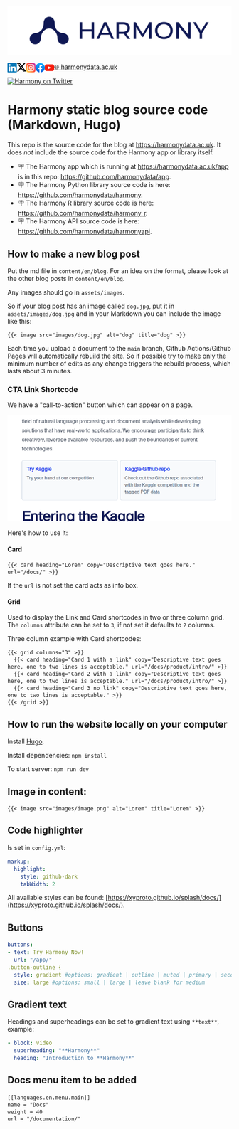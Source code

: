 ![The Harmony Project logo](https://raw.githubusercontent.com/harmonydata/brand/main/Logo/PNG/%D0%BB%D0%BE%D0%B3%D0%BE%20%D1%84%D1%83%D0%BB-05.png)

<a href="https://harmonydata.ac.uk"><span align="left">🌐 harmonydata.ac.uk</span></a>
<a href="https://www.linkedin.com/company/harmonydata"><img align="left" src="https://raw.githubusercontent.com//harmonydata/.github/main/profile/linkedin.svg" alt="Harmony | LinkedIn" width="21px"/></a>
<a href="https://twitter.com/harmony_data"><img align="left" src="https://raw.githubusercontent.com//harmonydata/.github/main/profile/x.svg" alt="Harmony | X" width="21px"/></a>
<a href="https://www.instagram.com/harmonydata/"><img align="left" src="https://raw.githubusercontent.com//harmonydata/.github/main/profile/instagram.svg" alt="Harmony | Instagram" width="21px"/></a>
<a href="https://www.facebook.com/people/Harmony-Project/100086772661697/"><img align="left" src="https://raw.githubusercontent.com//harmonydata/.github/main/profile/fb.svg" alt="Harmony | Facebook" width="21px"/></a>
<a href="https://www.youtube.com/channel/UCraLlfBr0jXwap41oQ763OQ"><img align="left" src="https://raw.githubusercontent.com//harmonydata/.github/main/profile/yt.svg" alt="Harmony | YouTube" width="21px"/></a>

 [![Harmony on Twitter](https://img.shields.io/twitter/follow/harmony_data.svg?style=social&label=Follow)](https://twitter.com/harmony_data) 
 
# Harmony static blog source code (Markdown, Hugo)

This repo is the source code for the blog at https://harmonydata.ac.uk. It does *not* include the source code for the Harmony app or library itself.

* 🪧 The Harmony app which is running at https://harmonydata.ac.uk/app is in this repo: https://github.com/harmonydata/app.
* 🪧 The Harmony Python library source code is here: https://github.com/harmonydata/harmony.
* 🪧 The Harmony R library source code is here: https://github.com/harmonydata/harmony_r.
* 🪧 The Harmony API source code is here: https://github.com/harmonydata/harmonyapi.

## How to make a new blog post

Put the md file in `content/en/blog`. For an idea on the format, please look at the other blog posts in `content/en/blog`.

Any images should go in `assets/images`.

So if your blog post has an image called `dog.jpg`, put it in `assets/images/dog.jpg` and in your Markdown you can include the image like this:

```
{{< image src="images/dog.jpg" alt="dog" title="dog" >}}
```

Each time you upload a document to the `main` branch, Github Actions/Github Pages will automatically rebuild the site. So if possible try to make only the minimum number of edits as any change triggers the rebuild process, which lasts about 3 minutes. 

### CTA Link Shortcode

We have a "call-to-action" button which can appear on a page.

![cta](./assets/images/cta.png)

Here's how to use it:

#### Card

```
{{< card heading="Lorem" copy="Descriptive text goes here." url="/docs/" >}}
```
If the `url` is not set the card acts as info box.

#### Grid
Used to display the Link and Card shortcodes in two or three column grid. The `columns` attribute can be set to `3`, if not set it defaults to `2` columns.

Three column example with Card shortcodes:
```
{{< grid columns="3" >}}
  {{< card heading="Card 1 with a link" copy="Descriptive text goes here, one to two lines is acceptable." url="/docs/product/intro/" >}}
  {{< card heading="Card 2 with a link" copy="Descriptive text goes here, one to two lines is acceptable." url="/docs/product/intro/" >}}
  {{< card heading="Card 3 no link" copy="Descriptive text goes here, one to two lines is acceptable." >}}
{{< /grid >}}
```


## How to run the website locally on your computer

Install [Hugo](https://gohugo.io/installation/).

Install dependencies:
`npm install`

To start server: 
`npm run dev`

## Image in content:
```
{{< image src="images/image.png" alt="Lorem" title="Lorem" >}}
```
## Code highlighter
Is set in `config.yml`:

```yaml
markup:
  highlight:
    style: github-dark
    tabWidth: 2
```
All available styles can be found: [https://xyproto.github.io/splash/docs/](https://xyproto.github.io/splash/docs/).

## Buttons
```yaml
buttons:
- text: Try Harmony Now!
  url: "/app/"
.button-outline {
  style: gradient #options: gradient | outline | muted | primary | secondary
  size: large #options: small | large | leave blank for medium
```

## Gradient text
Headings and superheadings can be set to gradient text using `**text**`, example:
```yaml
- block: video
  superheading: "**Harmony**"
  heading: "Introduction to **Harmony**"

```


## Docs menu item to be added
```
[[languages.en.menu.main]]
name = "Docs"
weight = 40
url = "/documentation/"
```
